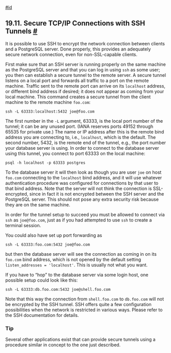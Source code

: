 [#id](#SSH-TUNNELS)

## 19.11. Secure TCP/IP Connections with SSH Tunnels [#](#SSH-TUNNELS)

It is possible to use SSH to encrypt the network connection between clients and a PostgreSQL server. Done properly, this provides an adequately secure network connection, even for non-SSL-capable clients.

First make sure that an SSH server is running properly on the same machine as the PostgreSQL server and that you can log in using `ssh` as some user; you then can establish a secure tunnel to the remote server. A secure tunnel listens on a local port and forwards all traffic to a port on the remote machine. Traffic sent to the remote port can arrive on its `localhost` address, or different bind address if desired; it does not appear as coming from your local machine. This command creates a secure tunnel from the client machine to the remote machine `foo.com`:

```
ssh -L 63333:localhost:5432 joe@foo.com
```

The first number in the `-L` argument, 63333, is the local port number of the tunnel; it can be any unused port. (IANA reserves ports 49152 through 65535 for private use.) The name or IP address after this is the remote bind address you are connecting to, i.e., `localhost`, which is the default. The second number, 5432, is the remote end of the tunnel, e.g., the port number your database server is using. In order to connect to the database server using this tunnel, you connect to port 63333 on the local machine:

```
psql -h localhost -p 63333 postgres
```

To the database server it will then look as though you are user `joe` on host `foo.com` connecting to the `localhost` bind address, and it will use whatever authentication procedure was configured for connections by that user to that bind address. Note that the server will not think the connection is SSL-encrypted, since in fact it is not encrypted between the SSH server and the PostgreSQL server. This should not pose any extra security risk because they are on the same machine.

In order for the tunnel setup to succeed you must be allowed to connect via `ssh` as `joe@foo.com`, just as if you had attempted to use `ssh` to create a terminal session.

You could also have set up port forwarding as

```
ssh -L 63333:foo.com:5432 joe@foo.com
```

but then the database server will see the connection as coming in on its `foo.com` bind address, which is not opened by the default setting `listen_addresses = 'localhost'`. This is usually not what you want.

If you have to “hop” to the database server via some login host, one possible setup could look like this:

```
ssh -L 63333:db.foo.com:5432 joe@shell.foo.com
```

Note that this way the connection from `shell.foo.com` to `db.foo.com` will not be encrypted by the SSH tunnel. SSH offers quite a few configuration possibilities when the network is restricted in various ways. Please refer to the SSH documentation for details.

### Tip

Several other applications exist that can provide secure tunnels using a procedure similar in concept to the one just described.
